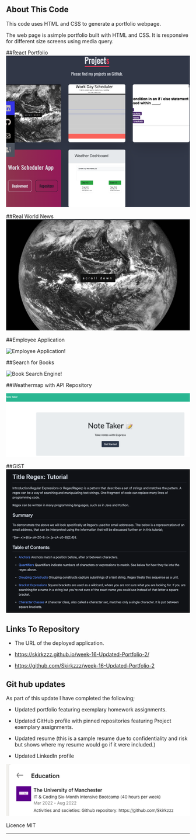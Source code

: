 ## About This Code

This code uses HTML and CSS to generate a portfolio webpage.

The web page is asimple portfolio built with HTML and CSS. It is responsive for different size screens using media query.

##React Portfolio
![React Portfolio Page!](/assets/img/ReactPortfolio.png)

##Real World News
![Real World News!](/assets/img/Portfolio2RealWorldNews.png)

##Employee Application

![Employee Application!](https://watch.screencastify.com/v/sEg1JY2IyLRYUy9wps7k)

##Search for Books

![Book Search Engine!](/assets/img/21-mern-homework-demo-01.png)

##Weathermap with API Repository

![Notetaker APP!](/assets/img/NotetakerImg.png)

##GIST
![Simple Portfolio Page!](/assets/img/6RegexPortfolio.png)

## Links To Repository

- The URL of the deployed application.

- https://skirkzzz.github.io/week-16-Updated-Portfolio-2/
- https://github.com/Skirkzzz/week-16-Updated-Portfolio-2

## Git hub updates

As part of this update I have completed the following;

- Updated portfolio featuring exemplary homework assignments.

- Updated GitHub profile with pinned repositories featuring Project exemplary assignments.

- Updated resume (this is a sample resume due to confidentiality and risk but shows where my resume would go if it were included.)

- Updated LinkedIn profile

![Simple Portfolio Page!](/assets/img/RepositoryinLinkedin.png)

Licence
MIT

---
